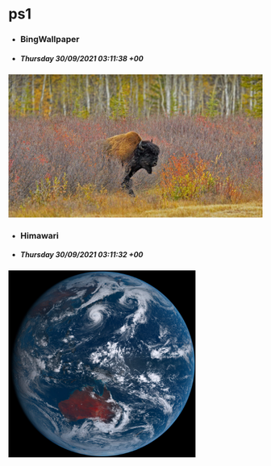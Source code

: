 # ps1

- ### BingWallpaper
- ##### Thursday 30/09/2021 03:11:38 +00
<img src="BingWallpaper/latest.jpg" width="700" height="auto" title="👉  BingWallpaper  👈">


- ### Himawari 
- ##### Thursday 30/09/2021 03:11:32 +00
<img src="Himawari/latest.jpg" width="auto" height="371" title="👉  Himawari  👈">







